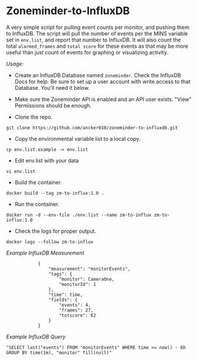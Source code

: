 # Zoneminder-to-InfluxDB

A very simple script for pulling event counts per monitor, and pushing them to InfluxDB.
The script will pull the number of events per the MINS variable set in `env.list`, and report that number to InfluxDB.
It will also count the total `alarmed_frames` and `total score` for these events as that may be more useful than just
count of events for graphing or visualizing activity.

*Usage:*

- Create an InfluxDB Database named `zoneminder`. Check the InfluxDB Docs for help. Be sure to set up a user account 
with write access to that Database. You'll need it below.

- Make sure the Zoneminder API is enabled and an API user exists. "View" Permissions should be enough.

- Clone the repo.

`git clone https://github.com/ancker010/zoneminder-to-influxdb.git`
- Copy the environmental variable list to a local copy.

`cp env.list.example -> env.list`
- Edit env.list with your data

`vi env.list`
- Build the container.

`docker build --tag zm-to-influx:1.0 .`
- Run the container.

`docker run -d --env-file ./env.list --name zm-to-influx zm-to-influx:1.0`
- Check the logs for proper output.

`docker logs --follow zm-to-influx`

*Example InfluxDB Measurement*

```
            {
                "measurement": "monitorEvents",
                "tags": {
                    "monitor": CameraOne,
                    "monitorId": 1
                },
                "time": time,
                "fields": {
                    "events": 4,
                    "frames": 27,
                    "totscore": 62
                }
            }
```

*Example InfluxDB Query*

`"SELECT last("events") FROM "monitorEvents" WHERE time >= now() - 6h GROUP BY time(1m), "monitor" fill(null)"`
